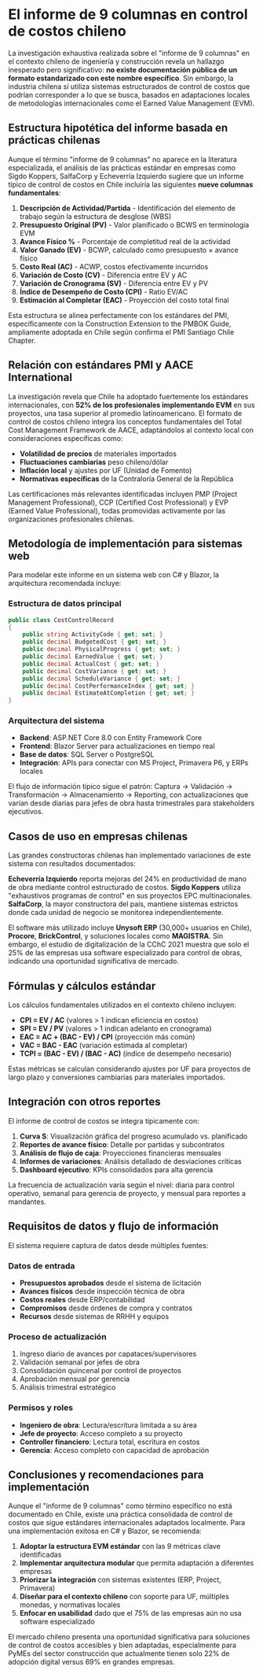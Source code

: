 # El informe de 9 columnas en control de costos chileno

La investigación exhaustiva realizada sobre el "informe de 9 columnas" en el contexto chileno de ingeniería y construcción revela un hallazgo inesperado pero significativo: **no existe documentación pública de un formato estandarizado con este nombre específico**. Sin embargo, la industria chilena sí utiliza sistemas estructurados de control de costos que podrían corresponder a lo que se busca, basados en adaptaciones locales de metodologías internacionales como el Earned Value Management (EVM).

## Estructura hipotética del informe basada en prácticas chilenas

Aunque el término "informe de 9 columnas" no aparece en la literatura especializada, el análisis de las prácticas estándar en empresas como Sigdo Koppers, SalfaCorp y Echeverría Izquierdo sugiere que un informe típico de control de costos en Chile incluiría las siguientes **nueve columnas fundamentales**:

1. **Descripción de Actividad/Partida** - Identificación del elemento de trabajo según la estructura de desglose (WBS)
2. **Presupuesto Original (PV)** - Valor planificado o BCWS en terminología EVM
3. **Avance Físico %** - Porcentaje de completitud real de la actividad
4. **Valor Ganado (EV)** - BCWP, calculado como presupuesto × avance físico
5. **Costo Real (AC)** - ACWP, costos efectivamente incurridos
6. **Variación de Costo (CV)** - Diferencia entre EV y AC
7. **Variación de Cronograma (SV)** - Diferencia entre EV y PV
8. **Índice de Desempeño de Costo (CPI)** - Ratio EV/AC
9. **Estimación al Completar (EAC)** - Proyección del costo total final

Esta estructura se alinea perfectamente con los estándares del PMI, específicamente con la Construction Extension to the PMBOK Guide, ampliamente adoptada en Chile según confirma el PMI Santiago Chile Chapter.

## Relación con estándares PMI y AACE International

La investigación revela que Chile ha adoptado fuertemente los estándares internacionales, con **52% de los profesionales implementando EVM** en sus proyectos, una tasa superior al promedio latinoamericano. El formato de control de costos chileno integra los conceptos fundamentales del Total Cost Management Framework de AACE, adaptándolos al contexto local con consideraciones específicas como:

- **Volatilidad de precios** de materiales importados
- **Fluctuaciones cambiarias** peso chileno/dólar
- **Inflación local** y ajustes por UF (Unidad de Fomento)
- **Normativas específicas** de la Contraloría General de la República

Las certificaciones más relevantes identificadas incluyen PMP (Project Management Professional), CCP (Certified Cost Professional) y EVP (Earned Value Professional), todas promovidas activamente por las organizaciones profesionales chilenas.

## Metodología de implementación para sistemas web

Para modelar este informe en un sistema web con C# y Blazor, la arquitectura recomendada incluye:

### Estructura de datos principal
```csharp
public class CostControlRecord
{
    public string ActivityCode { get; set; }
    public decimal BudgetedCost { get; set; }
    public decimal PhysicalProgress { get; set; }
    public decimal EarnedValue { get; set; }
    public decimal ActualCost { get; set; }
    public decimal CostVariance { get; set; }
    public decimal ScheduleVariance { get; set; }
    public decimal CostPerformanceIndex { get; set; }
    public decimal EstimateAtCompletion { get; set; }
}
```

### Arquitectura del sistema
- **Backend**: ASP.NET Core 8.0 con Entity Framework Core
- **Frontend**: Blazor Server para actualizaciones en tiempo real
- **Base de datos**: SQL Server o PostgreSQL
- **Integración**: APIs para conectar con MS Project, Primavera P6, y ERPs locales

El flujo de información típico sigue el patrón: Captura → Validación → Transformación → Almacenamiento → Reporting, con actualizaciones que varían desde diarias para jefes de obra hasta trimestrales para stakeholders ejecutivos.

## Casos de uso en empresas chilenas

Las grandes constructoras chilenas han implementado variaciones de este sistema con resultados documentados:

**Echeverría Izquierdo** reporta mejoras del 24% en productividad de mano de obra mediante control estructurado de costos. **Sigdo Koppers** utiliza "exhaustivos programas de control" en sus proyectos EPC multinacionales. **SalfaCorp**, la mayor constructora del país, mantiene sistemas estrictos donde cada unidad de negocio se monitorea independientemente.

El software más utilizado incluye **Unysoft ERP** (30,000+ usuarios en Chile), **Procore**, **BrickControl**, y soluciones locales como **MAGISTRA**. Sin embargo, el estudio de digitalización de la CChC 2021 muestra que solo el 25% de las empresas usa software especializado para control de obras, indicando una oportunidad significativa de mercado.

## Fórmulas y cálculos estándar

Los cálculos fundamentales utilizados en el contexto chileno incluyen:

- **CPI = EV / AC** (valores > 1 indican eficiencia en costos)
- **SPI = EV / PV** (valores > 1 indican adelanto en cronograma)
- **EAC = AC + (BAC - EV) / CPI** (proyección más común)
- **VAC = BAC - EAC** (variación estimada al completar)
- **TCPI = (BAC - EV) / (BAC - AC)** (índice de desempeño necesario)

Estas métricas se calculan considerando ajustes por UF para proyectos de largo plazo y conversiones cambiarias para materiales importados.

## Integración con otros reportes

El informe de control de costos se integra típicamente con:

1. **Curva S**: Visualización gráfica del progreso acumulado vs. planificado
2. **Reportes de avance físico**: Detalle por partidas y subcontratos
3. **Análisis de flujo de caja**: Proyecciones financieras mensuales
4. **Informes de variaciones**: Análisis detallado de desviaciones críticas
5. **Dashboard ejecutivo**: KPIs consolidados para alta gerencia

La frecuencia de actualización varía según el nivel: diaria para control operativo, semanal para gerencia de proyecto, y mensual para reportes a mandantes.

## Requisitos de datos y flujo de información

El sistema requiere captura de datos desde múltiples fuentes:

### Datos de entrada
- **Presupuestos aprobados** desde el sistema de licitación
- **Avances físicos** desde inspección técnica de obra
- **Costos reales** desde ERP/contabilidad
- **Compromisos** desde órdenes de compra y contratos
- **Recursos** desde sistemas de RRHH y equipos

### Proceso de actualización
1. Ingreso diario de avances por capataces/supervisores
2. Validación semanal por jefes de obra
3. Consolidación quincenal por control de proyectos
4. Aprobación mensual por gerencia
5. Análisis trimestral estratégico

### Permisos y roles
- **Ingeniero de obra**: Lectura/escritura limitada a su área
- **Jefe de proyecto**: Acceso completo a su proyecto
- **Controller financiero**: Lectura total, escritura en costos
- **Gerencia**: Acceso completo con capacidad de aprobación

## Conclusiones y recomendaciones para implementación

Aunque el "informe de 9 columnas" como término específico no está documentado en Chile, existe una práctica consolidada de control de costos que sigue estándares internacionales adaptados localmente. Para una implementación exitosa en C# y Blazor, se recomienda:

1. **Adoptar la estructura EVM estándar** con las 9 métricas clave identificadas
2. **Implementar arquitectura modular** que permita adaptación a diferentes empresas
3. **Priorizar la integración** con sistemas existentes (ERP, Project, Primavera)
4. **Diseñar para el contexto chileno** con soporte para UF, múltiples monedas, y normativas locales
5. **Enfocar en usabilidad** dado que el 75% de las empresas aún no usa software especializado

El mercado chileno presenta una oportunidad significativa para soluciones de control de costos accesibles y bien adaptadas, especialmente para PyMEs del sector construcción que actualmente tienen solo 22% de adopción digital versus 69% en grandes empresas.